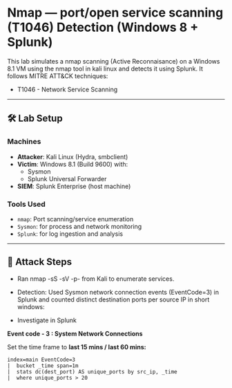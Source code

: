 # Nmap — port/open service scanning (T1046) Detection (Windows 8 + Splunk)

This lab simulates a nmap scanning (Active Reconnaisance) on a Windows 8.1 VM using the nmap  tool in kali linux and detects it using Splunk. It follows MITRE ATT&CK techniques:
- T1046 - Network Service Scanning

---

## 🛠️ Lab Setup

### Machines
- **Attacker**: Kali Linux (Hydra, smbclient)
- **Victim**: Windows 8.1 (Build 9600) with:
  - Sysmon
  - Splunk Universal Forwarder
- **SIEM**: Splunk Enterprise (host machine)

### Tools Used
- `nmap`: Port scanning/service enumeration
- `Sysmon`: for process and network monitoring
- `Splunk`: for log ingestion and analysis

---

## 🧪 Attack Steps

- Ran nmap -sS -sV -p- <target> from Kali to enumerate services.

- Detection: Used Sysmon network connection events (EventCode=3) in Splunk and counted distinct destination ports per source IP in short windows:

- Investigate in Splunk

**Event code - 3 : System Network Connections**

Set the time frame to **last 15 mins / last 60 mins:**
   ```spl
   index=main EventCode=3
|  bucket _time span=1m
|  stats dc(dest_port) AS unique_ports by src_ip, _time
|  where unique_ports > 20

   ```